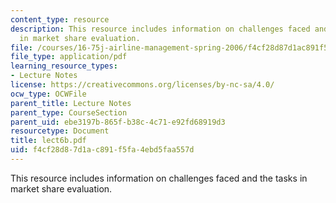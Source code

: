 ```yaml
---
content_type: resource
description: This resource includes information on challenges faced and the tasks
  in market share evaluation.
file: /courses/16-75j-airline-management-spring-2006/f4cf28d87d1ac891f5fa4ebd5faa557d_lect6b.pdf
file_type: application/pdf
learning_resource_types:
- Lecture Notes
license: https://creativecommons.org/licenses/by-nc-sa/4.0/
ocw_type: OCWFile
parent_title: Lecture Notes
parent_type: CourseSection
parent_uid: ebe3197b-865f-b38c-4c71-e92fd68919d3
resourcetype: Document
title: lect6b.pdf
uid: f4cf28d8-7d1a-c891-f5fa-4ebd5faa557d
---
```

This resource includes information on challenges faced and the tasks in market share evaluation.